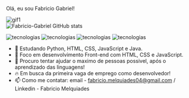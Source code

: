 Olá, eu sou Fabricio Gabriel!




![gif1](https://www.google.com/url?sa=i&url=https%3A%2F%2Fbr.pinterest.com%2Fpin%2F724235183832104781%2F&psig=AOvVaw0wGhP9OjvX92JKZMLtEpyX&ust=1712691849565000&source=images&cd=vfe&opi=89978449&ved=0CBEQjRxqFwoTCPiZjb-ws4UDFQAAAAAdAAAAABAE)
<br>
![Fabricio-Gabriel GitHub stats](https://github-readme-stats.vercel.app/api?username=Fabricio-Gabriel&show_icons=true&theme=dracula&count_private=true)


![tecnologias](https://img.shields.io/badge/HTML5-E34F26?style=for-the-badge&logo=html5&logoColor=white) ![tecnologias](https://img.shields.io/badge/CSS3-1572B6?style=for-the-badge&logo=css3&logoColor=white) ![tecnologias](https://img.shields.io/badge/JavaScript-F7DF1E?style=for-the-badge&logo=javascript&logoColor=black) ![tecnologias](https://img.shields.io/badge/Python-14354C?style=for-the-badge&logo=python&logoColor=white)

- 👀 Estudando Python, HTML, CSS, JavaScript e Java. 
- 🌱 Foco em desenvolvimento Front-end com HTML, CSS e JavaScript.
- 💞️ Procuro tentar ajudar o maximo de pessoas possivel, após o aprendizado das linguagens!
- 🔥 Em busca da primeira vaga de emprego como desenvolvedor!
- 📫 Como me contatar: email - fabricio.melquiades04@gmail.com / Linkedin - Fabricio Melquiades



